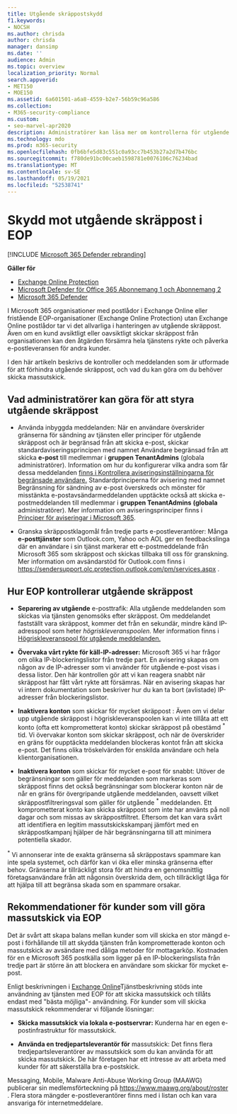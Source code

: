 ```yaml
---
title: Utgående skräppostskydd
f1.keywords:
- NOCSH
ms.author: chrisda
author: chrisda
manager: dansimp
ms.date: ''
audience: Admin
ms.topic: overview
localization_priority: Normal
search.appverid:
- MET150
- MOE150
ms.assetid: 6a601501-a6a8-4559-b2e7-56b59c96a586
ms.collection:
- M365-security-compliance
ms.custom:
- seo-marvel-apr2020
description: Administratörer kan läsa mer om kontrollerna för utgående skräppost i Exchange Online Protection (EOP) och vad de kan göra om du behöver skicka massutskick.
ms.technology: mdo
ms.prod: m365-security
ms.openlocfilehash: 0fb6bfe5d83c551c0a93cc7b453b27a2d7b476bc
ms.sourcegitcommit: f780de91bc00caeb1598781e0076106c76234bad
ms.translationtype: MT
ms.contentlocale: sv-SE
ms.lasthandoff: 05/19/2021
ms.locfileid: "52538741"
---
```

# <a name="outbound-spam-protection-in-eop"></a>Skydd mot utgående skräppost i EOP

[!INCLUDE [Microsoft 365 Defender rebranding](../includes/microsoft-defender-for-office.md)]

**Gäller för**
- [Exchange Online Protection](exchange-online-protection-overview.md)
- [Microsoft Defender för Office 365 Abonnemang 1 och Abonnemang 2](defender-for-office-365.md)
- [Microsoft 365 Defender](../defender/microsoft-365-defender.md)

I Microsoft 365 organisationer med postlådor i Exchange Online eller fristående EOP-organisationer (Exchange Online Protection) utan Exchange Online postlådor tar vi det allvarliga i hanteringen av utgående skräppost. Även om en kund avsiktligt eller oavsiktligt skickar skräppost från organisationen kan den åtgärden försämra hela tjänstens rykte och påverka e-postleveransen för andra kunder.

I den här artikeln beskrivs de kontroller och meddelanden som är utformade för att förhindra utgående skräppost, och vad du kan göra om du behöver skicka massutskick.

## <a name="what-admins-can-do-to-control-outbound-spam"></a>Vad administratörer kan göra för att styra utgående skräppost

- Använda inbyggda meddelanden: När en användare överskrider [](configure-the-outbound-spam-policy.md) gränserna för sändning av tjänsten eller principer för  utgående skräppost och är begränsad från att skicka e-post, skickar standardaviseringsprincipen med namnet Användare begränsad från att skicka **e-post** till medlemmar i **gruppen TenantAdmins** (globala administratörer). [](/office365/servicedescriptions/exchange-online-service-description/exchange-online-limits#sending-limits-across-office-365-options)  Information om hur du konfigurerar vilka andra som får dessa meddelanden [finns i Kontrollera aviseringsinställningarna för begränsade användare.](removing-user-from-restricted-users-portal-after-spam.md#verify-the-alert-settings-for-restricted-users) Standardprinciperna för avisering med namnet Begränsning för sändning av e-post överskreds och mönster för misstänkta e-postavsändarmeddelanden upptäckte också att skicka e-postmeddelanden till medlemmar i **gruppen TenantAdmins** **(globala** administratörer).   Mer information om aviseringsprinciper finns i [Principer för aviseringar i Microsoft 365](../../compliance/alert-policies.md).

- Granska skräppostklagomål från tredje parts e-postleverantörer: Många **e-posttjänster** som Outlook.com, Yahoo och AOL ger en feedbackslinga där en användare i sin tjänst markerar ett e-postmeddelande från Microsoft 365 som skräppost och skickas tillbaka till oss för granskning. Mer information om avsändarstöd för Outlook.com finns i <https://sendersupport.olc.protection.outlook.com/pm/services.aspx> .

## <a name="how-eop-controls-outbound-spam"></a>Hur EOP kontrollerar utgående skräppost

- **Separering av utgående** e-posttrafik: Alla utgående meddelanden som skickas via tjänsten genomsöks efter skräppost. Om meddelandet fastställt vara skräppost, kommer det från en sekundär, mindre känd IP-adresspool som heter _högriskleveranspoolen._ Mer information finns i [Högriskleveranspool för utgående meddelanden.](high-risk-delivery-pool-for-outbound-messages.md)

- **Övervaka vårt rykte för käll-IP-adresser:** Microsoft 365 vi har frågor om olika IP-blockeringslistor från tredje part. En avisering skapas om någon av de IP-adresser som vi använder för utgående e-post visas i dessa listor. Den här kontrollen gör att vi kan reagera snabbt när skräppost har fått vårt rykte att försämras. När en avisering skapas har vi intern dokumentation som beskriver hur du kan ta bort (avlistade) IP-adresser från blockeringslistor.

- **Inaktivera konton** som skickar för mycket skräppost : Även om vi delar upp utgående skräppost i högriskleveranspoolen kan vi inte tillåta att ett konto (ofta ett komprometterat konto) skickar skräppost på obestämd <sup>\*</sup> tid. Vi övervakar konton som skickar skräppost, och när de överskrider en gräns för oupptäckta meddelanden blockeras kontot från att skicka e-post. Det finns olika tröskelvärden för enskilda användare och hela klientorganisationen.

- **Inaktivera konton** som skickar för mycket e-post för snabbt: Utöver de begränsningar som gäller för meddelanden som markeras som skräppost finns det också begränsningar som blockerar konton när de når en gräns för övergripande utgående meddelanden, oavsett vilket skräppostfiltreringsval som gäller för utgående <sup>\*</sup> meddelanden. Ett komprometterat konto kan skicka skräppost som inte har använts på noll dagar och som missas av skräppostfiltret. Eftersom det kan vara svårt att identifiera en legitim massutskickskampanj jämfört med en skräppostkampanj hjälper de här begränsningarna till att minimera potentiella skador.

<sup>\*</sup> Vi annonserar inte de exakta gränserna så skräppostavs spammare kan inte spela systemet, och därför kan vi öka eller minska gränserna efter behov. Gränserna är tillräckligt stora för att hindra en genomsnittlig företagsanvändare från att någonsin överskrida dem, och tillräckligt låga för att hjälpa till att begränsa skada som en spammare orsakar.

## <a name="recommendations-for-customers-who-want-to-send-mass-mailings-through-eop"></a>Rekommendationer för kunder som vill göra massutskick via EOP

Det är svårt att skapa balans mellan kunder som vill skicka en stor mängd e-post i förhållande till att skydda tjänsten från komprometterade konton och massutskick av avsändare med dåliga metoder för mottagarköp. Kostnaden för en e Microsoft 365 postkälla som ligger på en IP-blockeringslista från tredje part är större än att blockera en användare som skickar för mycket e-post.

Enligt beskrivningen i [Exchange Online](/office365/servicedescriptions/exchange-online-service-description/exchange-online-limits)Tjänstbeskrivning stöds inte användning av tjänsten med EOP för att skicka massutskick och tillåts endast med "bästa möjliga"- användning. För kunder som vill skicka massutskick rekommenderar vi följande lösningar:

- **Skicka massutskick via lokala e-postservrar:** Kunderna har en egen e-postinfrastruktur för massutskick.

- **Använda en tredjepartsleverantör för** massutskick: Det finns flera tredjepartsleverantörer av massutskick som du kan använda för att skicka massutskick. De här företagen har ett intresse av att arbeta med kunder för att säkerställa bra e-postskick.

Messaging, Mobile, Malware Anti-Abuse Working Group (MAAWG) publicerar sin medlemsförteckning på <https://www.maawg.org/about/roster> . Flera stora mängder e-postleverantörer finns med i listan och kan vara ansvariga för internetmeddelare.
